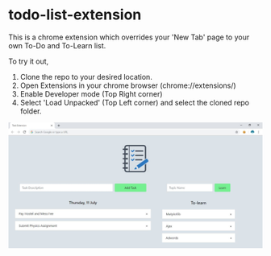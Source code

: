 # todo-list-extension
This is a chrome extension which overrides your 'New Tab' page to your own To-Do and To-Learn list.

To try it out, 

1. Clone the repo to your desired location.
2. Open Extensions in your chrome browser (chrome://extensions/)
3. Enable Developer mode (Top Right corner)
4. Select 'Load Unpacked' (Top Left corner) and select the cloned repo folder.

![Screen Capture](https://github.com/robovirmani/todo-list-extension/blob/master/ss.jpg?raw=true)
